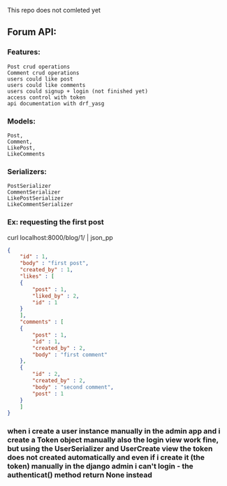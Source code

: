 
This repo does not comleted yet

## Forum API:  
  

### Features:  
    Post crud operations  
    Comment crud operations  
    users could like post    
    users could like comments    
    users could signup + login (not finished yet)
    access control with token
    api documentation with drf_yasg

  
### Models:   
    Post,   
    Comment,   
    LikePost,   
    LikeComments  
  
### Serializers:  
    PostSerializer   
    CommentSerializer   
    LikePostSerializer   
    LikeCommentSerializer  
  
  
### Ex: requesting the first post   
  
curl localhost:8000/blog/1/ | json_pp   
  
```json
{  
    "id" : 1,  
    "body" : "first post",  
    "created_by" : 1,  
    "likes" : [  
    {  
        "post" : 1,  
        "liked_by" : 2,  
        "id" : 1  
    }  
    ],  
    "comments" : [  
    {  
        "post" : 1,  
        "id" : 1,  
        "created_by" : 2,  
        "body" : "first comment"  
    },  
    {  
        "id" : 2,  
        "created_by" : 2,  
        "body" : "second comment",  
        "post" : 1  
    }  
    ]  
}  
```
  
### when i create a user instance manually in the admin app and i create a Token object manually also the login view work fine, but using the UserSerializer and UserCreate view the token does not created automatically and even if i create it (the token) manually in the django admin i can't login - the authenticat() method return None instead 
